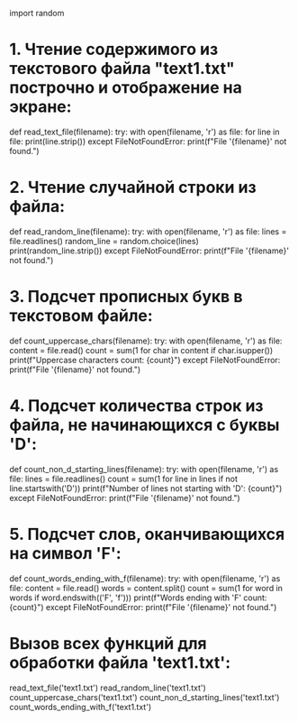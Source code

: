 import random

# 1. Чтение содержимого из текстового файла "text1.txt" построчно и отображение на экране:
def read_text_file(filename):
    try:
        with open(filename, 'r') as file:
            for line in file:
                print(line.strip())
    except FileNotFoundError:
        print(f"File '{filename}' not found.")

# 2. Чтение случайной строки из файла:
def read_random_line(filename):
    try:
        with open(filename, 'r') as file:
            lines = file.readlines()
            random_line = random.choice(lines)
            print(random_line.strip())
    except FileNotFoundError:
        print(f"File '{filename}' not found.")

# 3. Подсчет прописных букв в текстовом файле:
def count_uppercase_chars(filename):
    try:
        with open(filename, 'r') as file:
            content = file.read()
            count = sum(1 for char in content if char.isupper())
            print(f"Uppercase characters count: {count}")
    except FileNotFoundError:
        print(f"File '{filename}' not found.")

# 4. Подсчет количества строк из файла, не начинающихся с буквы 'D':
def count_non_d_starting_lines(filename):
    try:
        with open(filename, 'r') as file:
            lines = file.readlines()
            count = sum(1 for line in lines if not line.startswith('D'))
            print(f"Number of lines not starting with 'D': {count}")
    except FileNotFoundError:
        print(f"File '{filename}' not found.")

# 5. Подсчет слов, оканчивающихся на символ 'F':
def count_words_ending_with_f(filename):
    try:
        with open(filename, 'r') as file:
            content = file.read()
            words = content.split()
            count = sum(1 for word in words if word.endswith(('F', 'f')))
            print(f"Words ending with 'F' count: {count}")
    except FileNotFoundError:
        print(f"File '{filename}' not found.")

# Вызов всех функций для обработки файла 'text1.txt':
read_text_file('text1.txt')
read_random_line('text1.txt')
count_uppercase_chars('text1.txt')
count_non_d_starting_lines('text1.txt')
count_words_ending_with_f('text1.txt')

